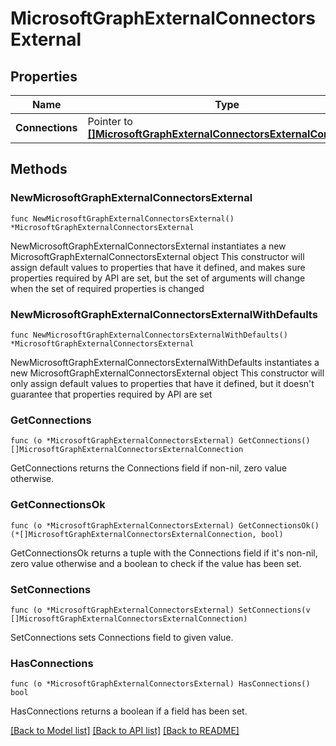 # MicrosoftGraphExternalConnectorsExternal

## Properties

Name | Type | Description | Notes
------------ | ------------- | ------------- | -------------
**Connections** | Pointer to [**[]MicrosoftGraphExternalConnectorsExternalConnection**](MicrosoftGraphExternalConnectorsExternalConnection.md) |  | [optional] 

## Methods

### NewMicrosoftGraphExternalConnectorsExternal

`func NewMicrosoftGraphExternalConnectorsExternal() *MicrosoftGraphExternalConnectorsExternal`

NewMicrosoftGraphExternalConnectorsExternal instantiates a new MicrosoftGraphExternalConnectorsExternal object
This constructor will assign default values to properties that have it defined,
and makes sure properties required by API are set, but the set of arguments
will change when the set of required properties is changed

### NewMicrosoftGraphExternalConnectorsExternalWithDefaults

`func NewMicrosoftGraphExternalConnectorsExternalWithDefaults() *MicrosoftGraphExternalConnectorsExternal`

NewMicrosoftGraphExternalConnectorsExternalWithDefaults instantiates a new MicrosoftGraphExternalConnectorsExternal object
This constructor will only assign default values to properties that have it defined,
but it doesn't guarantee that properties required by API are set

### GetConnections

`func (o *MicrosoftGraphExternalConnectorsExternal) GetConnections() []MicrosoftGraphExternalConnectorsExternalConnection`

GetConnections returns the Connections field if non-nil, zero value otherwise.

### GetConnectionsOk

`func (o *MicrosoftGraphExternalConnectorsExternal) GetConnectionsOk() (*[]MicrosoftGraphExternalConnectorsExternalConnection, bool)`

GetConnectionsOk returns a tuple with the Connections field if it's non-nil, zero value otherwise
and a boolean to check if the value has been set.

### SetConnections

`func (o *MicrosoftGraphExternalConnectorsExternal) SetConnections(v []MicrosoftGraphExternalConnectorsExternalConnection)`

SetConnections sets Connections field to given value.

### HasConnections

`func (o *MicrosoftGraphExternalConnectorsExternal) HasConnections() bool`

HasConnections returns a boolean if a field has been set.


[[Back to Model list]](../README.md#documentation-for-models) [[Back to API list]](../README.md#documentation-for-api-endpoints) [[Back to README]](../README.md)


